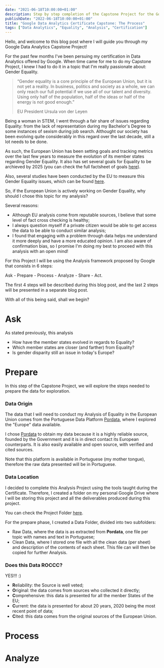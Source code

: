 ```yaml
---
date: "2021-06-18T10:00:00+01:00"
description: Step by step completion of the Capstone Project for the Google Career Certificate in Data Analytics
publishDate: "2022-06-18T10:00:00+01:00"
title: "Google Data Analytics Certificate Capstone: The Process" 
tags: ["Data Analytics", "Equality", "Analysis", "Certification"]
---
```


Hello, and welcome to this blog post where I will guide you through my Google Data Analytics Capstone Project!

For the past few months I've been persuing my certification in Data Analytics offered by Google. When time came for me to do my Capstone Project, I knew I had to do it in a topic that I'm really passionate about: Gender Equality.

> “Gender equality is a core principle of the European Union, but it is not yet a reality. In business, politics and society as a whole, we can only reach our full potential if we use all of our talent and diversity. Using only half of the population, half of the ideas or half of the energy is not good enough.” 
>
> EU President Ursula von der Leyen

Being a woman in STEM, I went through a fair share of issues regarding Equality: from the lack of representation during my Bachelor's Degree to some instances of sexism during job search. Althought our society has been evolving quite considerably in this regard over the last decade, still a lot needs to be done.

As such, the European Union has been setting goals and tracking metrics over the last few years to measure the evolution of its member states regarding Gender Equality. It also has set several goals for Equality to be archieved by 2025 (you can check the full factsheet of goals [here](https://ec.europa.eu/info/sites/default/files/aid_development_cooperation_fundamental_rights/gender_equality_strategy_factsheet_en.pdf)).

Also, several studies have been conducted by the EU to measure this Gender Equality issues, which can be found [here](https://ec.europa.eu/info/policies/justice-and-fundamental-rights/gender-equality_en).

So, if the European Union is actively working on Gender Equality, why should I chose this topic for my analysis?

Several reasons:
* Although EU analysis come from reputable sources, I believe that some level of fact cross checking is healthy;
* I always question myself if a private citizen would be able to get access the data to be able to conduct similar analysis;
* I found that engaging with a problem through data helps me understand it more deeply and have a more educated opinion. I am also aware of confirmation bias, so I promise I'm doing my best to proceed with this analysis with an open mind!

For this Project I will be using the Analysis framework proposed by Google that consists in 6 steps: 

Ask - Prepare - Process - Analyze - Share - Act. 

The first 4 steps will be described during this blog post, and the last 2 steps will be presented in a separate blog post.

With all of this being said, shall we begin?

# Ask

As stated previously, this analysis 

* How have the member states evolved in regards to Equality?
* Which member states are closer (and farther) from Equality?
* Is gender disparity still an issue in today's Europe?

# Prepare

In this step of the Capstone Project, we will explore the steps needed to prepare the data for exploration.

### Data Origin

The data that I will need to conduct my Analysis of Equality in the European Union comes from the Portuguese Data Platform [Pordata](https://www.pordata.pt/Europa), where I explored the "Europe" data available. 

I chose [Pordata](https://www.pordata.pt/) to obtain my data because it is a highly reliable source, founded by the Government and it is in direct contact its European counterparts. It is also easily available and open source, with verified and cited sources.

Note that this platform is available in Portuguese (my mother tongue), therefore the raw data presented will be in Portuguese.

### Data Location

I decided to complete this Analysis Project using the tools taught during the Certificate. Therefore, I created a folder on my personal Google Drive where I will be storing this project and all the deliverables produced during this project.

You can check the Project Folder [here](https://drive.google.com/drive/folders/1eF9Sa3jrtMuCDA4RcmnxFfg-Dwkbu65I?usp=sharing).

For the prepare phase, I created a Data Folder, divided into two subfolders:
* Raw Data, where the data is as extracted from **Pordata**, one file per topic with names and text in Portuguese;
* Clean Data, where I stored one file with all the clean data (per sheet) and description of the contents of each sheet. This file can will then be copied for further Analysis.

### Does this Data ROCCC?

YES!!! :)

* **R**eliability: the Source is well veted;
* **O**riginal: the data comes from sources who collected it directly;
* **C**omprehensive: this data is presented for all the menber States of the EU;
* **C**urrent: the data is presented for about 20 years, 2020 being the most recent point of data;
* **C**ited: this data comes from the original sources of the European Union.

# Process

# Analyze
